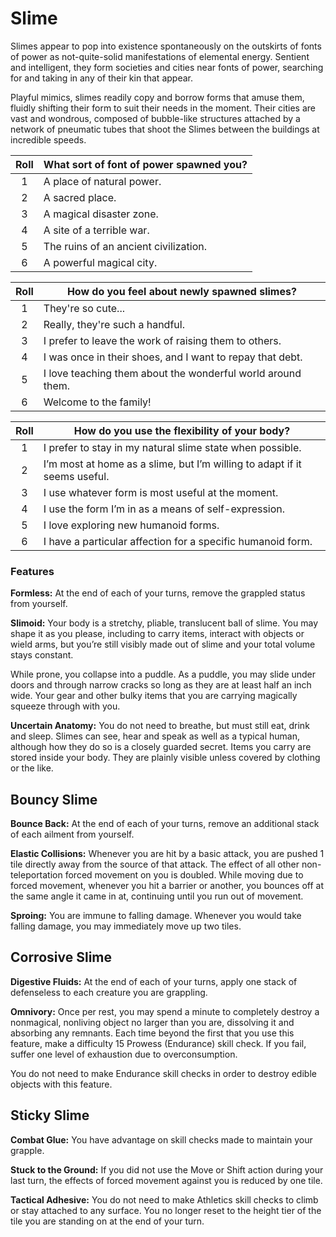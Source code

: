 # Slime

Slimes appear to pop into existence spontaneously on the outskirts of fonts of power as not-quite-solid manifestations of elemental energy. Sentient and intelligent, they form societies and cities near fonts of power, searching for and taking in any of their kin that appear.

Playful mimics, slimes readily copy and borrow forms that amuse them, fluidly shifting their form to suit their needs in the moment.
Their cities are vast and wondrous, composed of bubble-like structures attached by a network of pneumatic tubes that shoot the Slimes between the buildings at incredible speeds.

<div class="side-panel">

| Roll  | What sort of font of power spawned you? |
| :---: | --------------------------------------- |
|   1   | A place of natural power.               |
|   2   | A sacred place.                         |
|   3   | A magical disaster zone.                |
|   4   | A site of a terrible war.               |
|   5   | The ruins of an ancient civilization.   |
|   6   | A powerful magical city.                |

| Roll  | How do you feel about newly spawned slimes?                 |
| :---: | ----------------------------------------------------------- |
|   1   | They're so cute...                                          |
|   2   | Really, they're such a handful.                             |
|   3   | I prefer to leave the work of raising them to others.       |
|   4   | I was once in their shoes, and I want to repay that debt.   |
|   5   | I love teaching them about the wonderful world around them. |
|   6   | Welcome to the family!                                      |

| Roll  | How do you use the flexibility of your body?                              |
| :---: | ------------------------------------------------------------------------- |
|   1   | I prefer to stay in my natural slime state when possible.                 |
|   2   | I’m most at home as a slime, but I’m willing to adapt if it seems useful. |
|   3   | I use whatever form is most useful at the moment.                         |
|   4   | I use the form I’m in as a means of self-expression.                      |
|   5   | I love exploring new humanoid forms.                                      |
|   6   | I have a particular affection for a specific humanoid form.               |

</div>

### Features 

**Formless:** At the end of each of your turns, remove the grappled status from yourself.

**Slimoid:** Your body is a stretchy, pliable, translucent ball of slime. You may shape it as you please, including to carry items, interact with objects or wield arms, but you’re still visibly made out of slime and your total volume stays constant.

While prone, you collapse into a puddle. As a puddle, you may slide under doors and through narrow cracks so long as they are at least half an inch wide. Your gear and other bulky items that you are carrying magically squeeze through with you.

**Uncertain Anatomy:** You do not need to breathe, but must still eat, drink and sleep. Slimes can see, hear and speak as well as a typical human, although how they do so is a closely guarded secret. Items you carry are stored inside your body. They are plainly visible unless covered by clothing or the like.

## Bouncy Slime

**Bounce Back:** At the end of each of your turns, remove an additional stack of each ailment from yourself.

**Elastic Collisions:** Whenever you are hit by a basic attack, you are pushed 1 tile directly away from the source of that attack. The effect of all other non-teleportation forced movement on you is doubled. While moving due to forced movement, whenever you hit a barrier or another, you bounces off at the same angle it came in at, continuing until you run out of movement.

**Sproing:** You are immune to falling damage. Whenever you would take falling damage, you may immediately move up two tiles.

## Corrosive Slime

**Digestive Fluids:** At the end of each of your turns, apply one stack of defenseless to each creature you are grappling.

**Omnivory:** Once per rest, you may spend a minute to completely destroy a nonmagical, nonliving object no larger than you are, dissolving it and absorbing any remnants. Each time beyond the first that you use this feature, make a difficulty 15 Prowess (Endurance) skill check. If you fail, suffer one level of exhaustion due to overconsumption.

You do not need to make Endurance skill checks in order to destroy edible objects with this feature.

## Sticky Slime

**Combat Glue:** You have advantage on skill checks made to maintain your grapple.

**Stuck to the Ground:** If you did not use the Move or Shift action during your last turn, the effects of forced movement against you is reduced by one tile.

**Tactical Adhesive:** You do not need to make Athletics skill checks to climb or stay attached to any surface. You no longer reset to the height tier of the tile you are standing on at the end of your turn.
